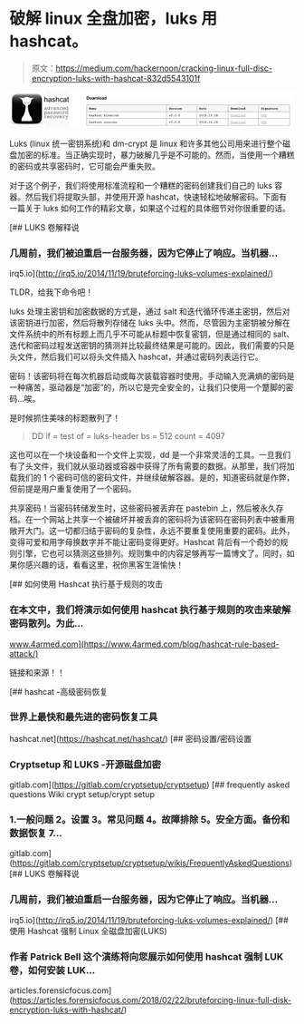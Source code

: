 # 破解 linux 全盘加密，luks 用 hashcat。

> 原文：<https://medium.com/hackernoon/cracking-linux-full-disc-encryption-luks-with-hashcat-832d5543101f>

![](img/a5d3cd90abf5e4c4bf0a4a6297d5ec77.png)

Luks (linux 统一密钥系统)和 dm-crypt 是 linux 和许多其他公司用来进行整个磁盘加密的标准。当正确实现时，暴力破解几乎是不可能的。然而，当使用一个糟糕的密码或共享密码时，它可能会严重失败。

对于这个例子，我们将使用标准流程和一个糟糕的密码创建我们自己的 luks 容器。然后我们将提取头部，并使用开源 hashcat，快速轻松地破解密码。下面有一篇关于 luks 如何工作的精彩文章，如果这个过程的具体细节对你很重要的话。

[](http://irq5.io/2014/11/19/bruteforcing-luks-volumes-explained/) [## LUKS 卷解释说

### 几周前，我们被迫重启一台服务器，因为它停止了响应。当机器…

irq5.io](http://irq5.io/2014/11/19/bruteforcing-luks-volumes-explained/) 

TLDR，给我下命令吧！

luks 处理主密钥和加密数据的方式是，通过 salt 和迭代循环传递主密钥，然后对该密钥进行加密，然后将散列存储在 luks 头中。然而，尽管因为主密钥被分解在文件系统中的所有标题上而几乎不可能从标题中恢复密钥，但是通过相同的 salt、迭代和密码过程发送密钥的猜测并比较最终结果是可能的。因此，我们需要的只是头文件，然后我们可以将头文件插入 hashcat，并通过密码列表运行它。

密码！该密码将在每次机器启动或每次装载容器时使用。手动输入充满熵的密码是一种痛苦，驱动器是“加密”的，所以它是完全安全的，让我们只使用一个蹩脚的密码…唉。

是时候抓住美味的标题散列了！

> DD if = test of = luks-header bs = 512 count = 4097

这也可以在一个块设备和一个文件上实现，dd 是一个非常灵活的工具。一旦我们有了头文件，我们就从驱动器或容器中获得了所有需要的数据。从那里，我们将加载我们的 1 个密码可信的密码文件，并继续破解容器。是的，知道密码就是作弊，但前提是用户重复使用了一个密码。

共享密码！当密码转储发生时，这些密码被丢弃在 pastebin 上，然后被永久存档。在一个网站上共享一个被破坏并被丢弃的密码将为该密码在密码列表中被重用敞开大门。这一切都归结于密码的复杂性，永远不要重复使用重要的密码。此外，变得可爱和用字母换数字并不能让密码变得更好。Hashcat 背后有一个奇妙的规则引擎，它也可以猜测这些排列。规则集中的内容足够再写一篇博文了。同时，如果你感兴趣的话，看看这里，祝你黑客生涯愉快！

[](https://www.4armed.com/blog/hashcat-rule-based-attack/) [## 如何使用 Hashcat 执行基于规则的攻击

### 在本文中，我们将演示如何使用 hashcat 执行基于规则的攻击来破解密码散列。为此…

www.4armed.com](https://www.4armed.com/blog/hashcat-rule-based-attack/) 

链接和来源！！

[](https://hashcat.net/hashcat/) [## hashcat -高级密码恢复

### 世界上最快和最先进的密码恢复工具

hashcat.net](https://hashcat.net/hashcat/) [](https://gitlab.com/cryptsetup/cryptsetup) [## 密码设置/密码设置

### Cryptsetup 和 LUKS -开源磁盘加密

gitlab.com](https://gitlab.com/cryptsetup/cryptsetup) [](https://gitlab.com/cryptsetup/cryptsetup/wikis/FrequentlyAskedQuestions) [## frequently asked questions Wiki crypt setup/crypt setup

### 1.一般问题 2。设置 3。常见问题 4。故障排除 5。安全方面。备份和数据恢复 7…

gitlab.com](https://gitlab.com/cryptsetup/cryptsetup/wikis/FrequentlyAskedQuestions) [](http://irq5.io/2014/11/19/bruteforcing-luks-volumes-explained/) [## LUKS 卷解释说

### 几周前，我们被迫重启一台服务器，因为它停止了响应。当机器…

irq5.io](http://irq5.io/2014/11/19/bruteforcing-luks-volumes-explained/) [](https://articles.forensicfocus.com/2018/02/22/bruteforcing-linux-full-disk-encryption-luks-with-hashcat/) [## 使用 Hashcat 强制 Linux 全磁盘加密(LUKS)

### 作者 Patrick Bell 这个演练将向您展示如何使用 hashcat 强制 LUK 卷，如何安装 LUK…

articles.forensicfocus.com](https://articles.forensicfocus.com/2018/02/22/bruteforcing-linux-full-disk-encryption-luks-with-hashcat/)